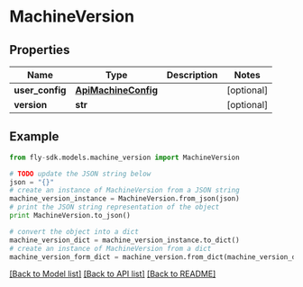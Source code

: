 # MachineVersion


## Properties
Name | Type | Description | Notes
------------ | ------------- | ------------- | -------------
**user_config** | [**ApiMachineConfig**](ApiMachineConfig.md) |  | [optional] 
**version** | **str** |  | [optional] 

## Example

```python
from fly-sdk.models.machine_version import MachineVersion

# TODO update the JSON string below
json = "{}"
# create an instance of MachineVersion from a JSON string
machine_version_instance = MachineVersion.from_json(json)
# print the JSON string representation of the object
print MachineVersion.to_json()

# convert the object into a dict
machine_version_dict = machine_version_instance.to_dict()
# create an instance of MachineVersion from a dict
machine_version_form_dict = machine_version.from_dict(machine_version_dict)
```
[[Back to Model list]](../README.md#documentation-for-models) [[Back to API list]](../README.md#documentation-for-api-endpoints) [[Back to README]](../README.md)


